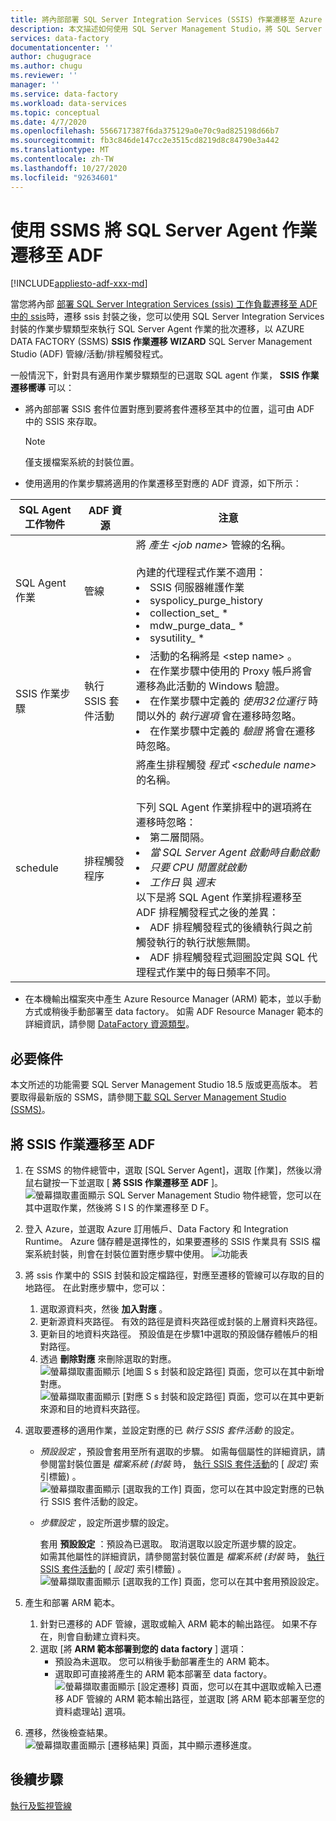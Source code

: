 ```yaml
---
title: 將內部部署 SQL Server Integration Services (SSIS) 作業遷移至 Azure Data Factory
description: 本文描述如何使用 SQL Server Management Studio，將 SQL Server Integration Services (SSIS) 作業遷移至 Azure Data Factory 管線/活動/觸發程式。
services: data-factory
documentationcenter: ''
author: chugugrace
ms.author: chugu
ms.reviewer: ''
manager: ''
ms.service: data-factory
ms.workload: data-services
ms.topic: conceptual
ms.date: 4/7/2020
ms.openlocfilehash: 5566717387f6da375129a0e70c9ad825198d66b7
ms.sourcegitcommit: fb3c846de147cc2e3515cd8219d8c84790e3a442
ms.translationtype: MT
ms.contentlocale: zh-TW
ms.lasthandoff: 10/27/2020
ms.locfileid: "92634601"
---
```

# <a name="migrate-sql-server-agent-jobs-to-adf-with-ssms"></a>使用 SSMS 將 SQL Server Agent 作業遷移至 ADF

[!INCLUDE[appliesto-adf-xxx-md](includes/appliesto-adf-xxx-md.md)]

當您將內部 [部署 SQL Server Integration Services (ssis) 工作負載遷移至 ADF 中的 ssis](scenario-ssis-migration-overview.md)時，遷移 ssis 封裝之後，您可以使用 SQL Server Integration Services 封裝的作業步驟類型來執行 SQL Server Agent 作業的批次遷移，以 AZURE DATA FACTORY (SSMS) **SSIS 作業遷移 WIZARD** SQL Server Management Studio (ADF) 管線/活動/排程觸發程式。

一般情況下，針對具有適用作業步驟類型的已選取 SQL agent 作業， **SSIS 作業遷移嚮導** 可以：

- 將內部部署 SSIS 套件位置對應到要將套件遷移至其中的位置，這可由 ADF 中的 SSIS 來存取。
    > [!NOTE]
    > 僅支援檔案系統的封裝位置。
- 使用適用的作業步驟將適用的作業遷移至對應的 ADF 資源，如下所示：

|SQL Agent 工作物件  |ADF 資源  |注意|
|---------|---------|---------|
|SQL Agent 作業|管線     |將 *產生 \<job name>* 管線的名稱。 <br> <br> 內建的代理程式作業不適用： <li> SSIS 伺服器維護作業 <li> syspolicy_purge_history <li> collection_set_ * <li> mdw_purge_data_ * <li> sysutility_ *|
|SSIS 作業步驟|執行 SSIS 套件活動|<li> 活動的名稱將是 \<step name> 。 <li> 在作業步驟中使用的 Proxy 帳戶將會遷移為此活動的 Windows 驗證。 <li> 在作業步驟中定義的 *使用32位運行* 時間以外的 *執行選項* 會在遷移時忽略。 <li> 在作業步驟中定義的 *驗證* 將會在遷移時忽略。|
|schedule      |排程觸發程序        |將產生排程觸發 *程式 \<schedule name>* 的名稱。 <br> <br> 下列 SQL Agent 作業排程中的選項將在遷移時忽略： <li> 第二層間隔。 <li> *當 SQL Server Agent 啟動時自動啟動* <li> *只要 CPU 閒置就啟動* <li> *工作日* 與 *週末*<time zone> <br> 以下是將 SQL Agent 作業排程遷移至 ADF 排程觸發程式之後的差異： <li> ADF 排程觸發程式的後續執行與之前觸發執行的執行狀態無關。 <li> ADF 排程觸發程式迴圈設定與 SQL 代理程式作業中的每日頻率不同。|

- 在本機輸出檔案夾中產生 Azure Resource Manager (ARM) 範本，並以手動方式或稍後手動部署至 data factory。 如需 ADF Resource Manager 範本的詳細資訊，請參閱 [DataFactory 資源類型](/azure/templates/microsoft.datafactory/allversions)。

## <a name="prerequisites"></a>必要條件

本文所述的功能需要 SQL Server Management Studio 18.5 版或更高版本。 若要取得最新版的 SSMS，請參閱[下載 SQL Server Management Studio (SSMS)](/sql/ssms/download-sql-server-management-studio-ssms?view=sql-server-ver15)。

## <a name="migrate-ssis-jobs-to-adf"></a>將 SSIS 作業遷移至 ADF

1. 在 SSMS 的物件總管中，選取 [SQL Server Agent]，選取 [作業]，然後以滑鼠右鍵按一下並選取 [ **將 SSIS 作業遷移至 ADF** ]。
![螢幕擷取畫面顯示 SQL Server Management Studio 物件總管，您可以在其中選取作業，然後將 S I S 的作業遷移至 D F。](media/how-to-migrate-ssis-job-ssms/menu.png)

1. 登入 Azure，並選取 Azure 訂用帳戶、Data Factory 和 Integration Runtime。 Azure 儲存體是選擇性的，如果要遷移的 SSIS 作業具有 SSIS 檔案系統封裝，則會在封裝位置對應步驟中使用。
![功能表](media/how-to-migrate-ssis-job-ssms/step1.png)

1. 將 ssis 作業中的 SSIS 封裝和設定檔路徑，對應至遷移的管線可以存取的目的地路徑。 在此對應步驟中，您可以：

    1. 選取源資料夾，然後 **加入對應** 。
    1. 更新源資料夾路徑。 有效的路徑是資料夾路徑或封裝的上層資料夾路徑。
    1. 更新目的地資料夾路徑。 預設值是在步驟1中選取的預設儲存體帳戶的相對路徑。
    1. 透過 **刪除對應** 來刪除選取的對應。
![螢幕擷取畫面顯示 [地圖 S s 封裝和設定路徑] 頁面，您可以在其中新增對應。 ](media/how-to-migrate-ssis-job-ssms/step2.png)
 ![螢幕擷取畫面顯示 [對應 S s 封裝和設定路徑] 頁面，您可以在其中更新來源和目的地資料夾路徑。](media/how-to-migrate-ssis-job-ssms/step2-1.png)

1. 選取要遷移的適用作業，並設定對應的已 *執行 SSIS 套件活動* 的設定。

    - *預設設定* ，預設會套用至所有選取的步驟。 如需每個屬性的詳細資訊，請參閱當封裝位置是 *檔案系統 (封裝* 時， [執行 SSIS 套件活動](how-to-invoke-ssis-package-ssis-activity.md)的 [ *設定]* 索引標籤) 。
    ![螢幕擷取畫面顯示 [選取我的工作] 頁面，您可以在其中設定對應的已執行 SSIS 套件活動的設定。](media/how-to-migrate-ssis-job-ssms/step3-1.png)
    - *步驟設定* ，設定所選步驟的設定。
        
        套用 **預設設定** ：預設為已選取。 取消選取以設定所選步驟的設定。  
        如需其他屬性的詳細資訊，請參閱當封裝位置是 *檔案系統 (封裝* 時， [執行 SSIS 套件活動](how-to-invoke-ssis-package-ssis-activity.md)的 [ *設定]* 索引標籤) 。
    ![螢幕擷取畫面顯示 [選取我的工作] 頁面，您可以在其中套用預設設定。](media/how-to-migrate-ssis-job-ssms/step3-2.png)

1. 產生和部署 ARM 範本。
    1. 針對已遷移的 ADF 管線，選取或輸入 ARM 範本的輸出路徑。 如果不存在，則會自動建立資料夾。
    2. 選取 [將 **ARM 範本部署到您的 data factory** ] 選項：
        - 預設為未選取。 您可以稍後手動部署產生的 ARM 範本。
        - 選取即可直接將產生的 ARM 範本部署至 data factory。
    ![螢幕擷取畫面顯示 [設定遷移] 頁面，您可以在其中選取或輸入已遷移 ADF 管線的 ARM 範本輸出路徑，並選取 [將 ARM 範本部署至您的資料處理站] 選項。](media/how-to-migrate-ssis-job-ssms/step4.png)

1. 遷移，然後檢查結果。
![螢幕擷取畫面顯示 [遷移結果] 頁面，其中顯示遷移進度。](media/how-to-migrate-ssis-job-ssms/step5.png)

## <a name="next-steps"></a>後續步驟

[執行及監視管線](how-to-invoke-ssis-package-ssis-activity.md)